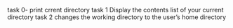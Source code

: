  task 0- print crrent directory
task 1 Display the contents list of your current directory
task 2 changes the working directory to the user’s home directory

